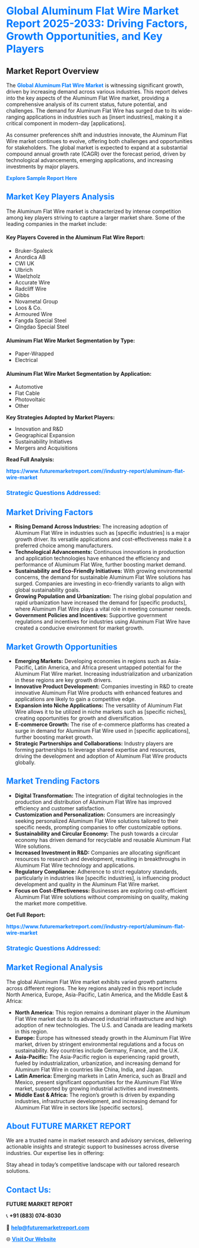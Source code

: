 <h1 style="color: #007BFF;">Global Aluminum Flat Wire Market Report 2025-2033: Driving Factors, Growth Opportunities, and Key Players</h1>

<section id="overview">
<h2>Market Report Overview</h2>
<p>The <a href="https://www.futuremarketreport.com//industry-report/aluminum-flat-wire-market" style="color: #007BFF; text-decoration: none;"><strong>Global Aluminum Flat Wire Market</strong></a> is witnessing significant growth, driven by increasing demand across various industries. This report delves into the key aspects of the Aluminum Flat Wire market, providing a comprehensive analysis of its current status, future potential, and challenges. The demand for Aluminum Flat Wire has surged due to its wide-ranging applications in industries such as [insert industries], making it a critical component in modern-day [applications].</p>
<p>As consumer preferences shift and industries innovate, the Aluminum Flat Wire market continues to evolve, offering both challenges and opportunities for stakeholders. The global market is expected to expand at a substantial compound annual growth rate (CAGR) over the forecast period, driven by technological advancements, emerging applications, and increasing investments by major players.</p>
</section>

<section id="overview">
<p><a href="https://www.futuremarketreport.com//request-sample/reportId=46255" style="color: #007BFF; text-decoration: none;"><strong>Explore Sample Report Here</strong></a></p>
</section>

<section id="key-players">
<h2 style="color: #007BFF;">Market Key Players Analysis</h2>
<p>The Aluminum Flat Wire market is characterized by intense competition among key players striving to capture a larger market share. Some of the leading companies in the market include:</p>
<h4>Key Players Covered in the Aluminum Flat Wire Report:</h4>
<ul><li>Bruker-Spaleck</li><li>Anordica AB</li><li>CWI UK</li><li>Ulbrich</li><li>Waelzholz</li><li>Accurate Wire</li><li>Radcliff Wire</li><li>Gibbs</li><li>Novametal Group</li><li>Loos &amp; Co.</li><li>Armoured Wire</li><li>Fangda Special Steel</li><li>Qingdao Special Steel</li></ul>
<h4>Aluminum Flat Wire Market Segmentation by Type:</h4>
<ul><li>Paper-Wrapped</li><li>Electrical</li></ul>

<h4>Aluminum Flat Wire Market Segmentation by Application:</h4>
<ul><li>Automotive</li><li>Flat Cable</li><li>Photovoltaic</li><li>Other</li></ul>
<p><strong>Key Strategies Adopted by Market Players:</strong></p>
<ul>
<li>Innovation and R&D</li>
<li>Geographical Expansion</li>
<li>Sustainability Initiatives</li>
<li>Mergers and Acquisitions</li>
</ul>
</section>

<section>
<p><strong>Read Full Analysis: </strong></p><a href="https://www.futuremarketreport.com//industry-report/aluminum-flat-wire-market" style="color: #007BFF; text-decoration: none;"><strong>https://www.futuremarketreport.com//industry-report/aluminum-flat-wire-market</strong></a>
<h3 style="color: #007BFF;">Strategic Questions Addressed:</h3>
</section>

<section id="driving-factors">
<h2 style="color: #007BFF;">Market Driving Factors</h2>
<ul>
<li><strong>Rising Demand Across Industries:</strong> The increasing adoption of Aluminum Flat Wire in industries such as [specific industries] is a major growth driver. Its versatile applications and cost-effectiveness make it a preferred choice among manufacturers.</li>
<li><strong>Technological Advancements:</strong> Continuous innovations in production and application technologies have enhanced the efficiency and performance of Aluminum Flat Wire, further boosting market demand.</li>
<li><strong>Sustainability and Eco-Friendly Initiatives:</strong> With growing environmental concerns, the demand for sustainable Aluminum Flat Wire solutions has surged. Companies are investing in eco-friendly variants to align with global sustainability goals.</li>
<li><strong>Growing Population and Urbanization:</strong> The rising global population and rapid urbanization have increased the demand for [specific products], where Aluminum Flat Wire plays a vital role in meeting consumer needs.</li>
<li><strong>Government Policies and Incentives:</strong> Supportive government regulations and incentives for industries using Aluminum Flat Wire have created a conducive environment for market growth.</li>
</ul>
</section>

<section id="growth-opportunities">
<h2 style="color: #007BFF;">Market Growth Opportunities</h2>
<ul>
<li><strong>Emerging Markets:</strong> Developing economies in regions such as Asia-Pacific, Latin America, and Africa present untapped potential for the Aluminum Flat Wire market. Increasing industrialization and urbanization in these regions are key growth drivers.</li>
<li><strong>Innovative Product Development:</strong> Companies investing in R&D to create innovative Aluminum Flat Wire products with enhanced features and applications are likely to gain a competitive edge.</li>
<li><strong>Expansion into Niche Applications:</strong> The versatility of Aluminum Flat Wire allows it to be utilized in niche markets such as [specific niches], creating opportunities for growth and diversification.</li>
<li><strong>E-commerce Growth:</strong> The rise of e-commerce platforms has created a surge in demand for Aluminum Flat Wire used in [specific applications], further boosting market growth.</li>
<li><strong>Strategic Partnerships and Collaborations:</strong> Industry players are forming partnerships to leverage shared expertise and resources, driving the development and adoption of Aluminum Flat Wire products globally.</li>
</ul>
</section>

<section id="trending-factors">
<h2 style="color: #007BFF;">Market Trending Factors</h2>
<ul>
<li><strong>Digital Transformation:</strong> The integration of digital technologies in the production and distribution of Aluminum Flat Wire has improved efficiency and customer satisfaction.</li>
<li><strong>Customization and Personalization:</strong> Consumers are increasingly seeking personalized Aluminum Flat Wire solutions tailored to their specific needs, prompting companies to offer customizable options.</li>
<li><strong>Sustainability and Circular Economy:</strong> The push towards a circular economy has driven demand for recyclable and reusable Aluminum Flat Wire solutions.</li>
<li><strong>Increased Investment in R&D:</strong> Companies are allocating significant resources to research and development, resulting in breakthroughs in Aluminum Flat Wire technology and applications.</li>
<li><strong>Regulatory Compliance:</strong> Adherence to strict regulatory standards, particularly in industries like [specific industries], is influencing product development and quality in the Aluminum Flat Wire market.</li>
<li><strong>Focus on Cost-Effectiveness:</strong> Businesses are exploring cost-efficient Aluminum Flat Wire solutions without compromising on quality, making the market more competitive.</li>
</ul>
</section>

<section>
<p><strong>Get Full Report: </strong></p><a href="https://www.futuremarketreport.com//industry-report/aluminum-flat-wire-market" style="color: #007BFF; text-decoration: none;"><strong>https://www.futuremarketreport.com//industry-report/aluminum-flat-wire-market</strong></a>
<h3 style="color: #007BFF;">Strategic Questions Addressed:</h3>
</section>


<section id="regional-analysis">
<h2 style="color: #007BFF;">Market Regional Analysis</h2>
<p>The global Aluminum Flat Wire market exhibits varied growth patterns across different regions. The key regions analyzed in this report include North America, Europe, Asia-Pacific, Latin America, and the Middle East & Africa:</p>
<ul>
<li><strong>North America:</strong> This region remains a dominant player in the Aluminum Flat Wire market due to its advanced industrial infrastructure and high adoption of new technologies. The U.S. and Canada are leading markets in this region.</li>
<li><strong>Europe:</strong> Europe has witnessed steady growth in the Aluminum Flat Wire market, driven by stringent environmental regulations and a focus on sustainability. Key countries include Germany, France, and the U.K.</li>
<li><strong>Asia-Pacific:</strong> The Asia-Pacific region is experiencing rapid growth, fueled by industrialization, urbanization, and increasing demand for Aluminum Flat Wire in countries like China, India, and Japan.</li>
<li><strong>Latin America:</strong> Emerging markets in Latin America, such as Brazil and Mexico, present significant opportunities for the Aluminum Flat Wire market, supported by growing industrial activities and investments.</li>
<li><strong>Middle East & Africa:</strong> The region’s growth is driven by expanding industries, infrastructure development, and increasing demand for Aluminum Flat Wire in sectors like [specific sectors].</li>
</ul>
</section>

<footer>
<h2 style="color: #007BFF;">About FUTURE MARKET REPORT</h2>
<p>We are a trusted name in market research and advisory services, delivering actionable insights and strategic support to businesses across diverse industries. Our expertise lies in offering:</p>

<p>Stay ahead in today’s competitive landscape with our tailored research solutions.</p>

<h2 style="color: #007BFF;">Contact Us:</h2>
<p><strong>FUTURE MARKET REPORT</strong></p>
<p>📞 <strong>+91 (883) 074-8030</strong></p>
<p>📧 <strong><a href="mailto:help@futuremarketreport.com" style="color: #007BFF;">help@futuremarketreport.com</a></strong></p>
<p>🌐 <strong><a href="https://www.futuremarketreport.com/" style="color: #007BFF;">Visit Our Website</a></strong></p>
</footer>